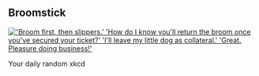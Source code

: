 ## Broomstick
[!['Broom first, then slippers.' 'How do I know you'll return the broom once you've secured your ticket?' 'I'll leave my little dog as collateral.' 'Great. Pleasure doing business!'](https://imgs.xkcd.com/comics/broomstick.png)](https://xkcd.com/1149/ "'Broom first, then slippers.' 'How do I know you'll return the broom once you've secured your ticket?' 'I'll leave my little dog as collateral.' 'Great. Pleasure doing business!'")

Your daily random xkcd
